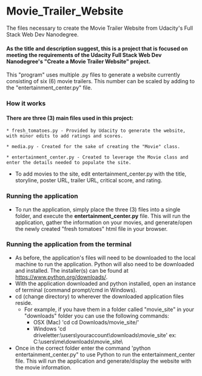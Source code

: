 # Movie_Trailer_Website
The files necessary to create the Movie Trailer Website from Udacity's Full Stack Web Dev Nanodegree.

#### As the title and description suggest, this is a project that is focused on meeting the requirements of the Udacity Full Stack Web Dev Nanodegree's "Create a Movie Trailer Website" project.
    
This "program" uses multiple .py files to generate a website currently consisting of six (6) movie trailers.
This number can be scaled by adding to the "entertainment_center.py" file.

### How it works

#### There are three (3) main files used in this project:

    * fresh_tomatoes.py - Provided by Udacity to generate the website, with minor edits to add ratings and scores.
    
    * media.py - Created for the sake of creating the "Movie" class.
    
    * entertainment_center.py - Created to leverage the Movie class and enter the details needed to populate the site.

* To add movies to the site, edit entertainment_center.py with the title, storyline, poster URL, trailer URL, critical score, and rating.

### Running the application

* To run the application, simply place the three (3) files into a single folder, and execute the ____entertainment_center.py____ file.  This will run the application, gather the information on your movies, and generate/open the newly created "fresh tomatoes" html file in your browser.

### Running the application from the terminal

* As before, the application's files will need to be downloaded to the local machine to run the application.  Python will also need to be downloaded and installed.  The installer(s) can be found at https://www.python.org/downloads/.
* With the application downloaded and python installed, open an instance of terminal (command prompt/cmd in Windows).
* cd (change directory) to wherever the downloaded application files reside.
    * For example, if you have them in a folder called "movie_site" in your "downloads" folder you can use the following commands:
        * OSX (Mac) 'cd cd Downloads/movie_site/'
        * Windows 'cd driveletter:\users\youraccount\downloads\movie_site\' ex: C:\users\me\downloads\movie_site\
* Once in the correct folder enter the command 'python entertainment_center.py" to use Python to run the entertainment_center file.  This will run the application and generate/display the website with the movie information.
